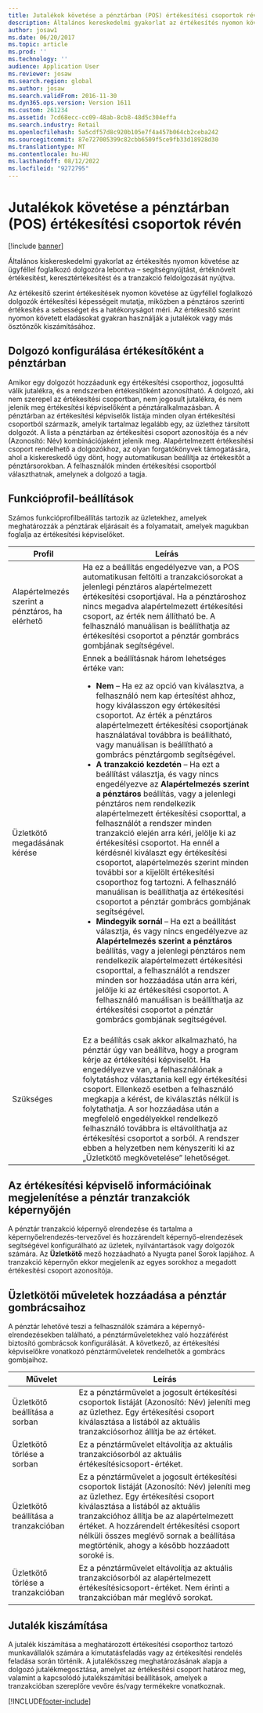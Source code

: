```yaml
---
title: Jutalékok követése a pénztárban (POS) értékesítési csoportok révén
description: Általános kereskedelmi gyakorlat az értékesítés nyomon követése az ügyféllel foglalkozó dolgozóra lebontva – segítségnyújtást, értéknövelt értékesítést, keresztértékesítést és a tranzakció feldolgozását nyújtva.
author: josaw1
ms.date: 06/20/2017
ms.topic: article
ms.prod: ''
ms.technology: ''
audience: Application User
ms.reviewer: josaw
ms.search.region: global
ms.author: josaw
ms.search.validFrom: 2016-11-30
ms.dyn365.ops.version: Version 1611
ms.custom: 261234
ms.assetid: 7cd68ecc-cc09-48ab-8cb8-48d5c304effa
ms.search.industry: Retail
ms.openlocfilehash: 5a5cdf57d8c920b105e7f4a457b064cb2ceba242
ms.sourcegitcommit: 87e727005399c82cbb6509f5ce9fb33d18928d30
ms.translationtype: MT
ms.contentlocale: hu-HU
ms.lasthandoff: 08/12/2022
ms.locfileid: "9272795"
---
```

# <a name="track-commissions-in-the-point-of-sale-pos-by-using-sales-groups"></a>Jutalékok követése a pénztárban (POS) értékesítési csoportok révén

[!include [banner](includes/banner.md)]

Általános kiskereskedelmi gyakorlat az értékesítés nyomon követése az ügyféllel foglalkozó dolgozóra lebontva – segítségnyújtást, értéknövelt értékesítést, keresztértékesítést és a tranzakció feldolgozását nyújtva.

Az értékesítő szerint értékesítések nyomon követése az ügyféllel foglalkozó dolgozók értékesítési képességeit mutatja, miközben a pénztáros szerinti értékesítés a sebességet és a hatékonyságot méri. Az értékesítő szerint nyomon követett eladásokat gyakran használják a jutalékok vagy más ösztönzők kiszámításához.

## <a name="configuring-a-worker-to-be-a-sales-representative-in-pos"></a>Dolgozó konfigurálása értékesítőként a pénztárban

Amikor egy dolgozót hozzáadunk egy értékesítési csoporthoz, jogosulttá válik jutalékra, és a rendszerben értékesítőként azonosítható. A dolgozó, aki nem szerepel az értékesítési csoportban, nem jogosult jutalékra, és nem jelenik meg értékesítési képviselőként a pénztáralkalmazásban. A pénztárban az értékesítési képviselők listája minden olyan értékesítési csoportból származik, amelyik tartalmaz legalább egy, az üzlethez társított dolgozót. A lista a pénztárban az értékesítési csoport azonosítója és a név (Azonosító: Név) kombinációjaként jelenik meg. Alapértelmezett értékesítési csoport rendelhető a dolgozókhoz, az olyan forgatókönyvek támogatására, ahol a kiskereskedő úgy dönt, hogy automatikusan beállítja az értékesítőt a pénztársorokban. A felhasználók minden értékesítési csoportból választhatnak, amelynek a dolgozó a tagja.

## <a name="functionality-profile-settings"></a>Funkcióprofil-beállítások

Számos funkcióprofilbeállítás tartozik az üzletekhez, amelyek meghatározzák a pénztárak eljárásait és a folyamatait, amelyek magukban foglalja az értékesítési képviselőket.

<table>
<thead>
<tr>
<th>Profil</th>
<th>Leírás</th>
</tr>
</thead>
<tbody>
<tr>
<td>Alapértelmezés szerint a pénztáros, ha elérhető</td>
<td>Ha ez a beállítás engedélyezve van, a POS automatikusan feltölti a tranzakciósorokat a jelenlegi pénztáros alapértelmezett értékesítési csoportjával. Ha a pénztároshoz nincs megadva alapértelmezett értékesítési csoport, az érték nem állítható be. A felhasználó manuálisan is beállíthatja az értékesítési csoportot a pénztár gombrács gombjának segítségével.</td>
</tr>
<tr>
<td>Üzletkötő megadásának kérése</td>
<td>Ennek a beállításnak három lehetséges értéke van:
<ul>
<li><strong>Nem</strong> – Ha ez az opció van kiválasztva, a felhasználó nem kap értesítést ahhoz, hogy kiválasszon egy értékesítési csoportot. Az érték a pénztáros alapértelmezett értékesítési csoportjának használatával továbbra is beállítható, vagy manuálisan is beállítható a gombrács pénztárgomb segítségével.</li>
<li><strong>A tranzakció kezdetén</strong> – Ha ezt a beállítást választja, és vagy nincs engedélyezve az <strong>Alapértelmezés szerint a pénztáros</strong> beállítás, vagy a jelenlegi pénztáros nem rendelkezik alapértelmezett értékesítési csoporttal, a felhasználót a rendszer minden tranzakció elején arra kéri, jelölje ki az értékesítési csoportot. Ha ennél a kérdésnél kiválaszt egy értékesítési csoportot, alapértelmezés szerint minden további sor a kijelölt értékesítési csoporthoz fog tartozni. A felhasználó manuálisan is beállíthatja az értékesítési csoportot a pénztár gombrács gombjának segítségével.</li>
<li><strong>Mindegyik sornál</strong> – Ha ezt a beállítást választja, és vagy nincs engedélyezve az <strong>Alapértelmezés szerint a pénztáros</strong> beállítás, vagy a jelenlegi pénztáros nem rendelkezik alapértelmezett értékesítési csoporttal, a felhasználót a rendszer minden sor hozzáadása után arra kéri, jelölje ki az értékesítési csoportot. A felhasználó manuálisan is beállíthatja az értékesítési csoportot a pénztár gombrács gombjának segítségével.</li>
</ul>
</td>
</tr>
<tr>
<td>Szükséges</td>
<td>Ez a beállítás csak akkor alkalmazható, ha pénztár úgy van beállítva, hogy a program kérje az értékesítési képviselőt. Ha engedélyezve van, a felhasználónak a folytatáshoz választania kell egy értékesítési csoport. Ellenkező esetben a felhasználó megkapja a kérést, de kiválasztás nélkül is folytathatja. A sor hozzáadása után a megfelelő engedélyekkel rendelkező felhasználó továbbra is eltávolíthatja az értékesítési csoportot a sorból. A rendszer ebben a helyzetben nem kényszeríti ki az „Üzletkötő megkövetelése” lehetőséget.</td>
</tr>
</tbody>
</table>

## <a name="displaying-the-sales-representative-information-on-the-pos-transactions-screen"></a>Az értékesítési képviselő információinak megjelenítése a pénztár tranzakciók képernyőjén

A pénztár tranzakció képernyő elrendezése és tartalma a képernyőelrendezés-tervezővel és hozzárendelt képernyő-elrendezések segítségével konfigurálható az üzletek, nyilvántartások vagy dolgozók számára. Az **Üzletkötő** mező hozzáadható a Nyugta panel Sorok lapjához.  A tranzakció képernyőn ekkor megjelenik az egyes sorokhoz a megadott értékesítési csoport azonosítója.

## <a name="adding-sales-representative-operations-to-pos-button-grids"></a>Üzletkötői műveletek hozzáadása a pénztár gombrácsaihoz

A pénztár lehetővé teszi a felhasználók számára a képernyő-elrendezésekben található, a pénztárműveletekhez való hozzáférést biztosító gombrácsok konfigurálását. A következő, az értékesítési képviselőkre vonatkozó pénztárműveletek rendelhetők a gombrács gombjaihoz.

| Művelet                                 | Leírás |
|-------------------------------------------|-------------|
| Üzletkötő beállítása a sorban          | Ez a pénztárművelet a jogosult értékesítési csoportok listáját (Azonosító: Név) jeleníti meg az üzlethez. Egy értékesítési csoport kiválasztása a listából az aktuális tranzakciósorhoz állítja be az értéket. |
| Üzletkötő törlése a sorban        | Ez a pénztárművelet eltávolítja az aktuális tranzakciósorból az aktuális értékesítésicsoport-értéket. |
| Üzletkötő beállítása a tranzakcióban   | Ez a pénztárművelet a jogosult értékesítési csoportok listáját (Azonosító: Név) jeleníti meg az üzlethez. Egy értékesítési csoport kiválasztása a listából az aktuális tranzakcióhoz állítja be az alapértelmezett értéket. A hozzárendelt értékesítési csoport nélküli összes meglévő sornak a beállítása megtörténik, ahogy a később hozzáadott soroké is. |
| Üzletkötő törlése a tranzakcióban | Ez a pénztárművelet eltávolítja az aktuális tranzakciósorból az alapértelmezett értékesítésicsoport-értéket. Nem érinti a tranzakcióban már meglévő sorokat. |

## <a name="calculating-commissions"></a>Jutalék kiszámítása

A jutalék kiszámítása a meghatározott értékesítési csoporthoz tartozó munkavállalók számára a kimutatásfeladás vagy az értékesítési rendelés feladása során történik. A jutalékösszeg meghatározásának alapja a dolgozó jutalékmegosztása, amelyet az értékesítési csoport határoz meg, valamint a kapcsolódó jutalékszámítási beállítások, amelyek a tranzakcióban szereplőre vevőre és/vagy termékekre vonatkoznak.


[!INCLUDE[footer-include](../includes/footer-banner.md)]

